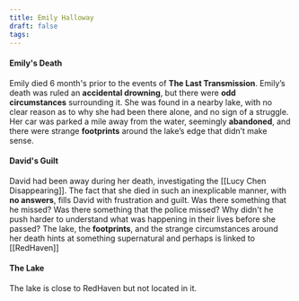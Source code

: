 ```yaml
---
title: Emily Halloway
draft: false
tags:
---
```


#### **Emily's Death**
Emily died 6 month's prior to the events of **The Last Transmission**. Emily’s death was ruled an **accidental drowning**, but there were **odd circumstances** surrounding it. She was found in a nearby lake, with no clear reason as to why she had been there alone, and no sign of a struggle. Her car was parked a mile away from the water, seemingly **abandoned**, and there were strange **footprints** around the lake’s edge that didn’t make sense.


#### **David's Guilt**
David had been away during her death, investigating the [[Lucy Chen Disappearing]]. The fact that she died in such an inexplicable manner, with **no answers**, fills David with frustration and guilt. Was there something that he missed? Was there something that the police missed? Why didn't he push harder to understand what was happening in their lives before she passed? The lake, the **footprints**, and the strange circumstances around her death hints at something supernatural and perhaps is linked to [[RedHaven]]

#### **The Lake**
The lake is close to RedHaven but not located in it.